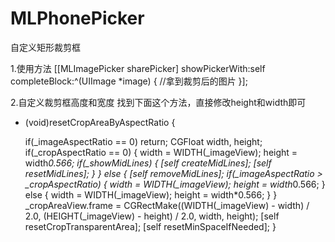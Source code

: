 # MLPhonePicker
自定义矩形裁剪框

1.使用方法
 [[MLImagePicker sharePicker] showPickerWith:self completeBlock:^(UIImage *image) {
//拿到裁剪后的图片
}];

2.自定义裁剪框高度和宽度
找到下面这个方法，直接修改height和width即可
- (void)resetCropAreaByAspectRatio {
    
    if(_imageAspectRatio == 0) return;
    CGFloat width, height;
    if(_cropAspectRatio == 0) {
        width = WIDTH(_imageView);
        height = width*0.566;
        if(_showMidLines) {
            [self createMidLines];
            [self resetMidLines];
        }
    }
    else {
        [self removeMidLines];
        if(_imageAspectRatio > _cropAspectRatio) {
            width = WIDTH(_imageView);
            height = width*0.566;
        }
        else {
            width = WIDTH(_imageView);
            height = width*0.566;
        }
    }
    _cropAreaView.frame = CGRectMake((WIDTH(_imageView) - width) / 2.0, (HEIGHT(_imageView) - height) / 2.0, width, height);
    [self resetCropTransparentArea];
    [self resetMinSpaceIfNeeded];
}
